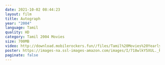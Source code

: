 ```yaml
---
date: 2021-10-02 08:44:23
layout: film
title: Autograph
year: "2004"
language: Tamil
quality: HD
category: Tamil 2004 Movies
size: 700MB
video: http://download.mobilerockers.fun//files/Tamil%20Movies%20Yearly%20Collections/Tamil%202004%20Collections/Autograph%20(2004)/Autograph%20(2004)%20Full%20Movies/Autograph%20(2004)%20HDRip/Autograph%20(2004)%20HDRip%20Single%20Part.mp4
poster: https://images-na.ssl-images-amazon.com/images/I/718wlkY5XUL._RI_.jpg
paginate: false
---
```

